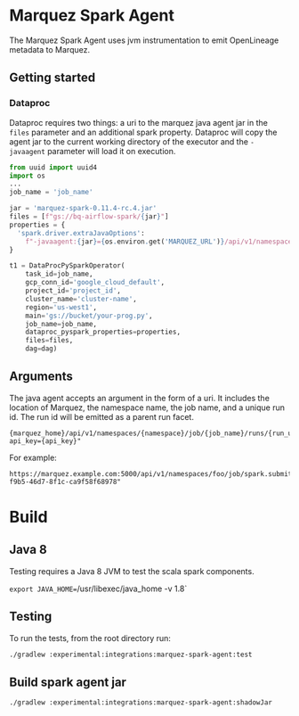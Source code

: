 # Marquez Spark Agent
The Marquez Spark Agent uses jvm instrumentation to emit OpenLineage metadata to Marquez. 


## Getting started

### Dataproc
Dataproc requires two things: a uri to the marquez java agent jar in the `files` parameter and 
an additional spark property. Dataproc will copy the agent jar to the current working directory of the
executor and the `-javaagent` parameter will load it on execution.

```python
from uuid import uuid4
import os
...
job_name = 'job_name'

jar = 'marquez-spark-0.11.4-rc.4.jar'
files = [f"gs://bq-airflow-spark/{jar}"]
properties = {
  'spark.driver.extraJavaOptions':
    f"-javaagent:{jar}={os.environ.get('MARQUEZ_URL')}/api/v1/namespaces/{os.getenv('MARQUEZ_NAMESPACE', 'default')}/jobs/{job_name}/runs/{uuid4()}?api_key={os.environ.get('MARQUEZ_API_KEY')}"
}

t1 = DataProcPySparkOperator(
    task_id=job_name,
    gcp_conn_id='google_cloud_default',
    project_id='project_id',
    cluster_name='cluster-name',
    region='us-west1',
    main='gs://bucket/your-prog.py',
    job_name=job_name,
    dataproc_pyspark_properties=properties,
    files=files,
    dag=dag)
```

## Arguments
The java agent accepts an argument in the form of a uri. It includes the location of Marquez, the 
namespace name, the job name, and a unique run id. The run id will be emitted as a parent run 
facet.
```
{marquez_home}/api/v1/namespaces/{namespace}/job/{job_name}/runs/{run_uuid}?api_key={api_key}"

```
For example:
```
https://marquez.example.com:5000/api/v1/namespaces/foo/job/spark.submit_job/runs/a95858ad-f9b5-46d7-8f1c-ca9f58f68978"
```

# Build

## Java 8
Testing requires a Java 8 JVM to test the scala spark components. 

`export JAVA_HOME=`/usr/libexec/java_home -v 1.8`

## Testing
To run the tests, from the root directory run:
```sh
./gradlew :experimental:integrations:marquez-spark-agent:test
```

## Build spark agent jar
```sh
./gradlew :experimental:integrations:marquez-spark-agent:shadowJar
```
